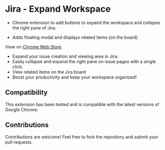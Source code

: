 # Jira - Expand Workspace

* Chrome extension to add buttons to expand the workspace and collapse the right pane of Jira.

* Adds floating modal and displays related items (on the board)

View on [Chrome Web Store](https://chromewebstore.google.com/detail/occanfpdiglllenbekgbnhijeoincilf).

* Expand your issue creation and viewing area in Jira.
* Easily collapse and expand the right pane on issue pages with a single click.
* View related items on the Jira board
* Boost your productivity and keep your workspace organized!

## Compatibility

This extension has been tested and is compatible with the latest versions of Google Chrome.

## Contributions

Contributions are welcome! Feel free to fork the repository and submit your pull requests.
